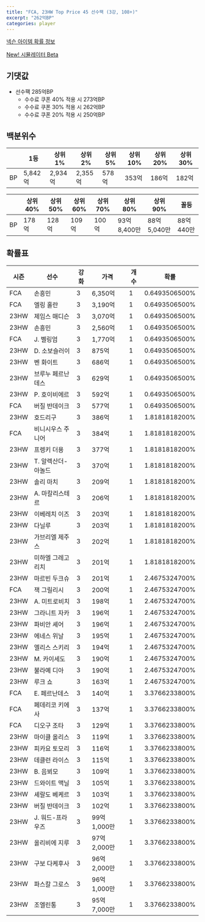 ```yaml
---
title: "FCA, 23HW Top Price 45 선수팩 (3강, 108+)"
excerpt: "262억BP"
categories: player
---
```

[넥슨 아이템 확률 정보](http://iteminfo.nexon.com/probability/fco?sn=7547)

[New! 시뮬레이터 Beta](/simulator/7547)
## 기댓값
- 선수팩 285억BP
  - 수수료 쿠폰 40% 적용 시 273억BP
  - 수수료 쿠폰 30% 적용 시 262억BP
  - 수수료 쿠폰 20% 적용 시 250억BP


## 백분위수

||1등|상위1%|상위2%|상위5%|상위10%|상위20%|상위30%|
|---|---|---|---|---|---|---|---|
|BP|5,842억|2,934억|2,355억|578억|353억|186억|182억|

||상위40%|상위50%|상위60%|상위70%|상위80%|상위90%|꼴등|
|---|---|---|---|---|---|---|---|
|BP|178억|128억|109억|100억|93억 8,400만|88억 5,040만|88억 440만|


## 확률표

|시즌|선수|강화|가격|개수|확률|
|---|---|---|---|---|---|
|FCA|손흥민|3|6,350억|1|0.6493506500%|
|FCA|엘링 홀란|3|3,190억|1|0.6493506500%|
|23HW|제임스 매디슨|3|3,070억|1|0.6493506500%|
|23HW|손흥민|3|2,560억|1|0.6493506500%|
|FCA|J. 벨링엄|3|1,770억|1|0.6493506500%|
|23HW|D. 소보슬러이|3|875억|1|0.6493506500%|
|23HW|벤 화이트|3|686억|1|0.6493506500%|
|23HW|브루누 페르난데스|3|629억|1|0.6493506500%|
|23HW|P. 호이비에르|3|592억|1|0.6493506500%|
|FCA|버질 반데이크|3|577억|1|0.6493506500%|
|23HW|호드리구|3|386억|1|1.8181818200%|
|FCA|비니시우스 주니어|3|384억|1|1.8181818200%|
|23HW|프렝키 더용|3|377억|1|1.8181818200%|
|23HW|T. 알렉산더-아놀드|3|370억|1|1.8181818200%|
|23HW|솔리 마치|3|209억|1|1.8181818200%|
|23HW|A. 마칼리스테르|3|206억|1|1.8181818200%|
|23HW|이베레치 이즈|3|203억|1|1.8181818200%|
|23HW|다닐루|3|203억|1|1.8181818200%|
|23HW|가브리엘 제주스|3|202억|1|1.8181818200%|
|23HW|미하엘 그레고리치|3|201억|1|1.8181818200%|
|23HW|마르빈 두크슈|3|201억|1|2.4675324700%|
|FCA|잭 그릴리시|3|200억|1|2.4675324700%|
|23HW|A. 미트로비치|3|198억|1|2.4675324700%|
|23HW|그라니트 자카|3|196억|1|2.4675324700%|
|23HW|파비안 셰어|3|196억|1|2.4675324700%|
|23HW|에네스 위날|3|195억|1|2.4675324700%|
|23HW|엘리스 스키리|3|194억|1|2.4675324700%|
|23HW|M. 카이세도|3|190억|1|2.4675324700%|
|23HW|불라예 디아|3|190억|1|2.4675324700%|
|23HW|루크 쇼|3|163억|1|2.4675324700%|
|FCA|E. 페르난데스|3|140억|1|3.3766233800%|
|FCA|페데리코 키에사|3|137억|1|3.3766233800%|
|FCA|디오구 조타|3|129억|1|3.3766233800%|
|23HW|마이클 올리스|3|119억|1|3.3766233800%|
|23HW|피카요 토모리|3|116억|1|3.3766233800%|
|23HW|데클런 라이스|3|115억|1|3.3766233800%|
|23HW|B. 음뵈모|3|109억|1|3.3766233800%|
|23HW|드와이트 맥닐|3|105억|1|3.3766233800%|
|23HW|셰랄도 베케르|3|103억|1|3.3766233800%|
|23HW|버질 반데이크|3|102억|1|3.3766233800%|
|23HW|J. 워드-프라우즈|3|99억 1,000만|1|3.3766233800%|
|23HW|올리비에 지루|3|97억 2,000만|1|3.3766233800%|
|23HW|구보 다케후사|3|96억 2,000만|1|3.3766233800%|
|23HW|파스칼 그로스|3|96억 1,000만|1|3.3766233800%|
|23HW|조엘린통|3|95억 7,000만|1|3.3766233800%|
